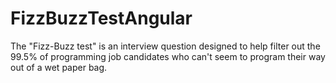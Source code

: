# FizzBuzzTestAngular
The "Fizz-Buzz test" is an interview question designed to help filter out the 99.5% of programming job candidates who can't seem to program their way out of a wet paper bag.

